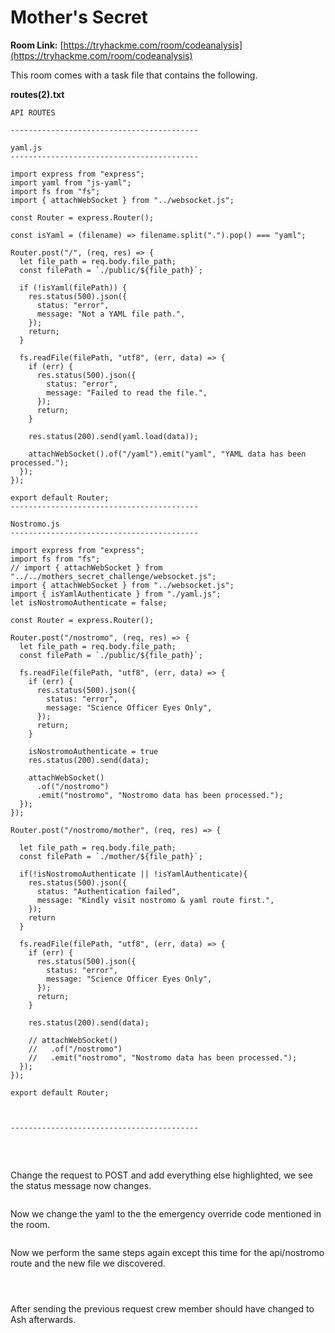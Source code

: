 # Mother's Secret

**Room Link:** [https://tryhackme.com/room/codeanalysis](https://tryhackme.com/room/codeanalysis)



This room comes with a task file that contains the following.

**routes(2).txt**

```
API ROUTES

------------------------------------------

yaml.js
------------------------------------------

import express from "express";
import yaml from "js-yaml";
import fs from "fs";
import { attachWebSocket } from "../websocket.js";

const Router = express.Router();

const isYaml = (filename) => filename.split(".").pop() === "yaml";

Router.post("/", (req, res) => {
  let file_path = req.body.file_path;
  const filePath = `./public/${file_path}`;

  if (!isYaml(filePath)) {
    res.status(500).json({
      status: "error",
      message: "Not a YAML file path.",
    });
    return;
  }

  fs.readFile(filePath, "utf8", (err, data) => {
    if (err) {
      res.status(500).json({
        status: "error",
        message: "Failed to read the file.",
      });
      return;
    }

    res.status(200).send(yaml.load(data));

    attachWebSocket().of("/yaml").emit("yaml", "YAML data has been processed.");
  });
});

export default Router;
------------------------------------------

Nostromo.js
------------------------------------------

import express from "express";
import fs from "fs";
// import { attachWebSocket } from "../../mothers_secret_challenge/websocket.js";
import { attachWebSocket } from "../websocket.js";
import { isYamlAuthenticate } from "./yaml.js";
let isNostromoAuthenticate = false;

const Router = express.Router();

Router.post("/nostromo", (req, res) => {
  let file_path = req.body.file_path;
  const filePath = `./public/${file_path}`;

  fs.readFile(filePath, "utf8", (err, data) => {
    if (err) {
      res.status(500).json({
        status: "error",
        message: "Science Officer Eyes Only",
      });
      return;
    }

    isNostromoAuthenticate = true
    res.status(200).send(data);

    attachWebSocket()
      .of("/nostromo")
      .emit("nostromo", "Nostromo data has been processed.");
  });
});

Router.post("/nostromo/mother", (req, res) => {
 
  let file_path = req.body.file_path;
  const filePath = `./mother/${file_path}`;

  if(!isNostromoAuthenticate || !isYamlAuthenticate){
    res.status(500).json({
      status: "Authentication failed",
      message: "Kindly visit nostromo & yaml route first.",
    });
    return 
  }

  fs.readFile(filePath, "utf8", (err, data) => {
    if (err) {
      res.status(500).json({
        status: "error",
        message: "Science Officer Eyes Only",
      });
      return;
    }

    res.status(200).send(data);

    // attachWebSocket()
    //   .of("/nostromo")
    //   .emit("nostromo", "Nostromo data has been processed.");
  });
});

export default Router;



------------------------------------------

```

###

<figure><img src="../../.gitbook/assets/image (253).png" alt=""><figcaption></figcaption></figure>

###

<figure><img src="../../.gitbook/assets/image (254).png" alt=""><figcaption></figcaption></figure>

Change the request to POST and add everything else highlighted, we see the status message now changes.

<figure><img src="../../.gitbook/assets/image (255).png" alt=""><figcaption></figcaption></figure>



Now we change the yaml to the the emergency override code mentioned in the room.

<figure><img src="../../.gitbook/assets/image (256).png" alt=""><figcaption></figcaption></figure>

Now we perform the same steps again except this time for the api/nostromo route and the new file we discovered.

<figure><img src="../../.gitbook/assets/image (258).png" alt=""><figcaption></figcaption></figure>

<figure><img src="../../.gitbook/assets/image (260).png" alt=""><figcaption></figcaption></figure>



<figure><img src="../../.gitbook/assets/image (257).png" alt=""><figcaption></figcaption></figure>

After sending the previous request crew member should have changed to Ash afterwards.

<figure><img src="../../.gitbook/assets/image (261).png" alt=""><figcaption></figcaption></figure>

<figure><img src="../../.gitbook/assets/image (262).png" alt=""><figcaption></figcaption></figure>



<figure><img src="../../.gitbook/assets/image (263).png" alt=""><figcaption></figcaption></figure>



<figure><img src="../../.gitbook/assets/image (264).png" alt=""><figcaption></figcaption></figure>



































